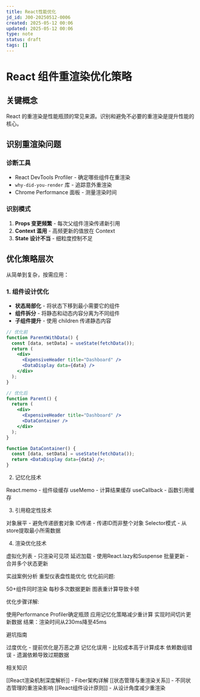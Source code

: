 ```yaml
---
title: React性能优化
jd_id: J00-20250512-0006
created: 2025-05-12 00:06
updated: 2025-05-12 00:06
type: note
status: draft
tags: []
---
```


# React 组件重渲染优化策略

## 关键概念

React 的重渲染是性能瓶颈的常见来源。识别和避免不必要的重渲染是提升性能的核心。

## 识别重渲染问题

### 诊断工具

- React DevTools Profiler - 确定哪些组件在重渲染
- `why-did-you-render` 库 - 追踪意外重渲染
- Chrome Performance 面板 - 测量渲染时间

### 识别模式

1. **Props 变更频繁** - 每次父组件渲染传递新引用
2. **Context 滥用** - 高频更新的值放在 Context
3. **State 设计不当** - 细粒度控制不足

## 优化策略层次

从简单到复杂，按需应用：

### 1. 组件设计优化

- **状态局部化** - 将状态下移到最小需要它的组件
- **组件拆分** - 将静态和动态内容分离为不同组件
- **子组件提升** - 使用 children 传递静态内容

```jsx
// 优化前
function ParentWithData() {
  const [data, setData] = useState(fetchData());
  return (
    <div>
      <ExpensiveHeader title="Dashboard" />
      <DataDisplay data={data} />
    </div>
  );
}

// 优化后
function Parent() {
  return (
    <div>
      <ExpensiveHeader title="Dashboard" />
      <DataContainer />
    </div>
  );
}

function DataContainer() {
  const [data, setData] = useState(fetchData());
  return <DataDisplay data={data} />;
}
```

2. 记忆化技术

React.memo - 组件级缓存
useMemo - 计算结果缓存
useCallback - 函数引用缓存

3. 引用稳定性技术

对象展平 - 避免传递嵌套对象
ID传递 - 传递ID而非整个对象
Selector模式 - 从store提取最小所需数据

4. 渲染优化技术

虚拟化列表 - 只渲染可见项
延迟加载 - 使用React.lazy和Suspense
批量更新 - 合并多个状态更新

实战案例分析
重型仪表盘性能优化
优化前问题:

50+组件同时渲染
每秒多次数据更新
图表重计算导致卡顿

优化步骤详解:

使用Performance Profiler确定瓶颈
应用记忆化策略减少重计算
实现时间切片更新数据
结果：渲染时间从230ms降至45ms

避坑指南

过度优化 - 提前优化是万恶之源
记忆化误用 - 比较成本高于计算成本
依赖数组错误 - 遗漏依赖导致过期数据

相关知识

[[React渲染机制深度解析]] - Fiber架构详解
[[状态管理与重渲染关系]] - 不同状态管理的重渲染影响
[[React组件设计原则]] - 从设计角度减少重渲染